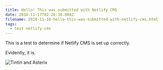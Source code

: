```yaml
---
title: Hello! This was submitted with Netlify CMS
date: 2018-11-17T02:26:30.084Z
filename: 2018-11-16-hello-this-was-submitted-with-netlify-cms.html
tags:
  - test netlify-cms
---
```

This is a test to determine if Netlify CMS is set up correctly.

Evidently, it is.

![Tintin and Asterix](/images/img_20160228_153926.jpg)
